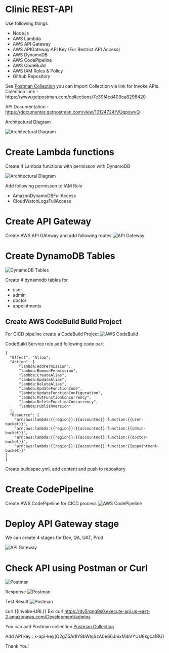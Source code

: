# Clinic REST-API
Use following things

- Node.js
- AWS Lambda
- AWS API Gateway
- AWS APIGateway API Key (For Restrict API Access)
- AWS DynamoDB
- AWS CodePipeline
- AWS CodeBuild
- AWS IAM Roles & Policy
- Github Repository

See [Postman Collection](https://www.getpostman.com/collections/7e39f4cd409ca8296420) you can Import Collection via link for Invoke APIs.
Colection Link - https://www.getpostman.com/collections/7e39f4cd409ca8296420

API Documentation - https://documenter.getpostman.com/view/10124724/VUqpswvQ

Architectural Diagram

![Architectural Diagram](resources/architecture-diagram.png)

# Create Lambda functions

Create 4 Lambda functions with permisson with DynamoDB

![Architectural Diagram](resources/lambda.jpg)

Add following permisson to IAM Role
- AmazonDynamoDBFullAccess	
- CloudWatchLogsFullAccess

# Create API Gateway

Create AWS API GAteway and add following routes
![API Gateway](resources/api-gateway.jpg)

# Create DynamoDB Tables

![DynamoDB Tables](resources/dynamo-db.jpg)

Create 4 dynamodb tables for
- user
- admin
- doctor
- appointments

## Create AWS CodeBuild Build Project

For CICD pipeline create a CodeBuild Project
![AWS CodeBuild](resources/codebuild.jpg)

CodeBuild Service role add following code part
```
{
  "Effect": "Allow",
  "Action": [
      "lambda:AddPermission",
      "lambda:RemovePermission",
      "lambda:CreateAlias",
      "lambda:UpdateAlias",
      "lambda:DeleteAlias",
      "lambda:UpdateFunctionCode",
      "lambda:UpdateFunctionConfiguration",
      "lambda:PutFunctionConcurrency",
      "lambda:DeleteFunctionConcurrency",
      "lambda:PublishVersion"
  ],
  "Resource": [
    "arn:aws:lambda:{{region}}:{{accountno}}:function:{{user-bucket}}",
    "arn:aws:lambda:{{region}}:{{accountno}}:function:{{admin-bucket}}",
    "arn:aws:lambda:{{region}}:{{accountno}}:function:{{doctor-bucket}}",
    "arn:aws:lambda:{{region}}:{{accountno}}:function:{{appointment-bucket}}"
]
}
```
Create buildspec.yml, add content and push to repository

# Create CodePipeline

Create AWS CodePipeline for CICD process
![AWS CodePipeline](resources/codepipeline.jpg)

# Deploy API Gateway stage

We can create 4 stages for Dev, QA, UAT, Prod

![API Gateway](resources/apigateway-stage.jpg)

# Check API using Postman or Curl

![Postman](resources/postman1.jpg)

Response
![Postman](resources/postman2.jpg)

Test Result
![Postman](resources/postman3.jpg)

curl {{Invoke-URL}}
Ex: curl https://dv5rqng9s0.execute-api.us-east-2.amazonaws.com/Development/admins

You can add Postman collection [Postman Collection](https://www.getpostman.com/collections/7e39f4cd409ca8296420)

Add API key : x-api-key(Q2gZ5ArllY8bWlqSzA0eS6JmxMibVYUU8kgca1RU)

Thank You!
